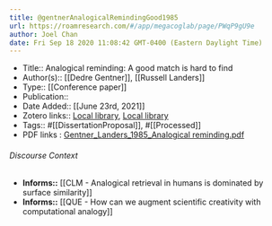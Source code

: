 ```yaml
---
title: @gentnerAnalogicalRemindingGood1985
url: https://roamresearch.com/#/app/megacoglab/page/PWqP9gU9e
author: Joel Chan
date: Fri Sep 18 2020 11:08:42 GMT-0400 (Eastern Daylight Time)
---
```


- Title:: Analogical reminding: A good match is hard to find
- Author(s):: [[Dedre Gentner]], [[Russell Landers]]
- Type:: [[Conference paper]]
- Publication::
- Date Added:: [[June 23rd, 2021]]
- Zotero links:: [Local library](zotero://select/groups/2451508/items/X9WMQ6QZ), [Local library](https://www.zotero.org/groups/2451508/items/X9WMQ6QZ)
- Tags:: #[[DissertationProposal]], #[[Processed]]
- PDF links : [Gentner_Landers_1985_Analogical reminding.pdf](zotero://open-pdf/groups/2451508/items/GMV2WY4J)

###### Discourse Context

- **Informs::** [[CLM - Analogical retrieval in humans is dominated by surface similarity]]
- **Informs::** [[QUE - How can we augment scientific creativity with computational analogy]]
